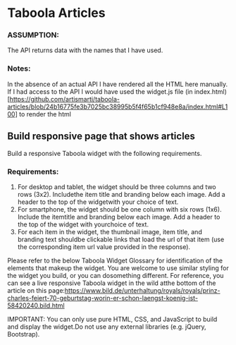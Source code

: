 # Taboola Articles

### ASSUMPTION:
The API returns data with the names that I have used.

### Notes:
In the absence of an actual API I have rendered all the HTML here manually. If I had access to the API I would have used the widget.js file (in index.html)[https://github.com/artismarti/taboola-articles/blob/24b16775fe3b7025bc38995b5f4f65b1cf948e8a/index.html#L100] to render the html

## Build responsive page that shows articles

Build a ​responsive​ Taboola widget with the following requirements.

### Requirements:

1. For desktop and tablet, the widget should be three columns and two rows (3x2). Includethe item title and branding below each image. Add a header to the top of the widgetwith your choice of text.
2. For smartphone, the widget should be one column with six rows (1x6). Include the itemtitle and branding below each image. Add a header to the top of the widget with yourchoice of text.
3. For each item in the widget, the thumbnail image, item title, and branding text shouldbe clickable links that load the url of that item (use the corresponding item ​url​ value provided in the response).

Please refer to the below Taboola Widget Glossary for identification of the elements that makeup the widget. You are welcome to use similar styling for the widget you build, or you can dosomething different. For reference, you can see a live responsive Taboola widget in the wild atthe bottom of the article on this page:https://www.bild.de/unterhaltung/royals/royals/prinz-charles-feiert-70-geburtstag-worin-er-schon-laengst-koenig-ist-58420240.bild.html

IMPORTANT: You can only use pure HTML, CSS, and JavaScript to build and display the widget.Do not use any external libraries (e.g. jQuery, Bootstrap).

